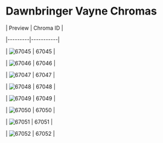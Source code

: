 # Dawnbringer Vayne Chromas


| Preview | Chroma ID |

|---------|-----------|

| ![67045](https://raw.communitydragon.org/latest/plugins/rcp-be-lol-game-data/global/default/v1/champion-chroma-images/67/67045.png) | 67045 |

| ![67046](https://raw.communitydragon.org/latest/plugins/rcp-be-lol-game-data/global/default/v1/champion-chroma-images/67/67046.png) | 67046 |

| ![67047](https://raw.communitydragon.org/latest/plugins/rcp-be-lol-game-data/global/default/v1/champion-chroma-images/67/67047.png) | 67047 |

| ![67048](https://raw.communitydragon.org/latest/plugins/rcp-be-lol-game-data/global/default/v1/champion-chroma-images/67/67048.png) | 67048 |

| ![67049](https://raw.communitydragon.org/latest/plugins/rcp-be-lol-game-data/global/default/v1/champion-chroma-images/67/67049.png) | 67049 |

| ![67050](https://raw.communitydragon.org/latest/plugins/rcp-be-lol-game-data/global/default/v1/champion-chroma-images/67/67050.png) | 67050 |

| ![67051](https://raw.communitydragon.org/latest/plugins/rcp-be-lol-game-data/global/default/v1/champion-chroma-images/67/67051.png) | 67051 |

| ![67052](https://raw.communitydragon.org/latest/plugins/rcp-be-lol-game-data/global/default/v1/champion-chroma-images/67/67052.png) | 67052 |